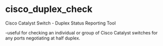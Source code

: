 # cisco_duplex_check
Cisco Catalyst Switch - Duplex Status Reporting Tool

-useful for checking an individual or group of Cisco Catalyst switches for any ports negotiating at half duplex.
